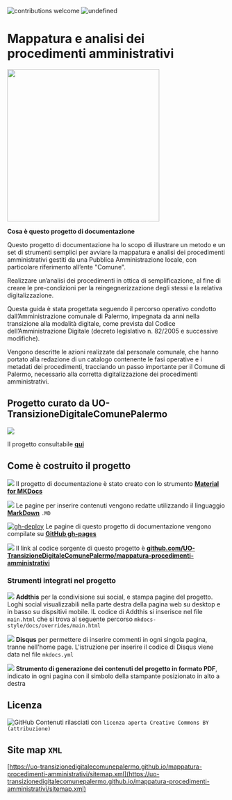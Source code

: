 ![contributions welcome](https://img.shields.io/badge/contributions-welcome-brightgreen.svg?style=flat)
<img alt="undefined" src="https://img.shields.io/github/last-commit/UO-TransizioneDigitaleComunePalermo/mappatura-procedimenti-amministrativi.svg?&label=ultimo_aggiornamento">


# Mappatura e analisi dei procedimenti amministrativi
<img src="https://github.com/UO-TransizioneDigitaleComunePalermo/mappatura-procedimenti-amministrativi/blob/main/docs/img/procedimenti-logo1.png?raw=true" width=350 /> 

**Cosa è questo progetto di documentazione**

Questo progetto di documentazione ha lo scopo di illustrare un metodo e un set di strumenti semplici per avviare la mappatura e analisi dei procedimenti amministrativi gestiti da una Pubblica Amministrazione locale, con particolare riferimento all’ente "Comune".

Realizzare un’analisi dei procedimenti in ottica di semplificazione, al fine di creare le pre-condizioni per la reingegnerizzazione degli stessi e la relativa digitalizzazione.

Questa guida è stata progettata seguendo il percorso operativo condotto dall’Amministrazione comunale di Palermo, impegnata da anni nella transizione alla modalità digitale, come prevista dal Codice dell’Amministrazione Digitale (decreto legislativo n. 82/2005 e successive modifiche).

Vengono descritte le azioni realizzate dal personale comunale, che hanno portato alla redazione di un catalogo contenente le fasi operative e i metadati dei procedimenti, tracciando un passo importante per il Comune di Palermo, necessario alla corretta digitalizzazione dei procedimenti amministrativi.

## Progetto curato da UO-TransizioneDigitaleComunePalermo 
![](https://raw.githubusercontent.com/UO-TransizioneDigitaleComunePalermo/mappatura-procedimenti-amministrativi/main/docs/img/comune-palermo-innovazione.png) 

Il progetto consultabile [**qui**](https://uo-transizionedigitalecomunepalermo.github.io/mappatura-procedimenti-amministrativi/)


## Come è costruito il progetto 

<img src="https://img.shields.io/badge/Material%20for%20MKDocs-for_publishing_online-blue.svg?style=popout" /> Il progetto di documentazione è stato creato con lo strumento [**Material for MKDocs**](https://squidfunk.github.io/mkdocs-material/)

<img src="https://img.shields.io/badge/MarkDown-for_page_editing-blue.svg?style=popout"> Le pagine per inserire contenuti vengono redatte utilizzando il linguaggio [**MarkDown**](https://cirospat.github.io/cirospataro/risorse-conoscenza/markdown/) `.MD`

[![gh-deploy](https://github.com/UO-TransizioneDigitaleComunePalermo/mappatura-procedimenti-amministrativi/actions/workflows/gh-deploy.yml/badge.svg)](https://github.com/UO-TransizioneDigitaleComunePalermo/mappatura-procedimenti-amministrativi/actions/workflows/gh-deploy.yml) Le pagine di questo progetto di documentazione vengono compilate su [**GitHub gh-pages**](https://squidfunk.github.io/mkdocs-material/publishing-your-site/#with-github-actions)

<img src="https://img.shields.io/badge/GitHub-for_code_setting-blue.svg?style=popout&logo=GitHub"> Il link al codice sorgente di questo progetto è [**github.com/UO-TransizioneDigitaleComunePalermo/mappatura-procedimenti-amministrativi**](https://github.com/UO-TransizioneDigitaleComunePalermo/mappatura-procedimenti-amministrativi)


### Strumenti integrati nel progetto
<img src="https://img.shields.io/badge/Addthis-for_sharing_contents-blue.svg?style=popout"> **Addthis** per la condivisione sui social, e stampa pagine del progetto. Loghi social visualizzabili nella parte destra della pagina web su desktop e in basso su dispsitivi mobile. IL codice di Addthis si inserisce nel file `main.html` che si trova al seguente percorso `mkdocs-style/docs/overrides/main.html`

<img src="https://img.shields.io/badge/Disqus-for_comments-blue.svg?style=popout"> **Disqus** per permettere di inserire commenti in ogni singola pagina, tranne nell'home page. L'istruzione per inserire il codice di Disqus viene data nel file `mkdocs.yml` 

<img src="https://img.shields.io/badge/PDF_generator-for_printing_documentation-blue"> **Strumento di generazione dei contenuti del progetto in formato PDF**, indicato in ogni pagina con il simbolo della stampante posizionato in alto a destra


## Licenza
![GitHub](https://img.shields.io/github/license/UO-TransizioneDigitaleComunePalermo/mappatura-procedimenti-amministrativi) Contenuti rilasciati con `licenza aperta Creative Commons BY (attribuzione)`




## Site map `XML`
[https://uo-transizionedigitalecomunepalermo.github.io/mappatura-procedimenti-amministrativi/sitemap.xml](https://uo-transizionedigitalecomunepalermo.github.io/mappatura-procedimenti-amministrativi/sitemap.xml)
